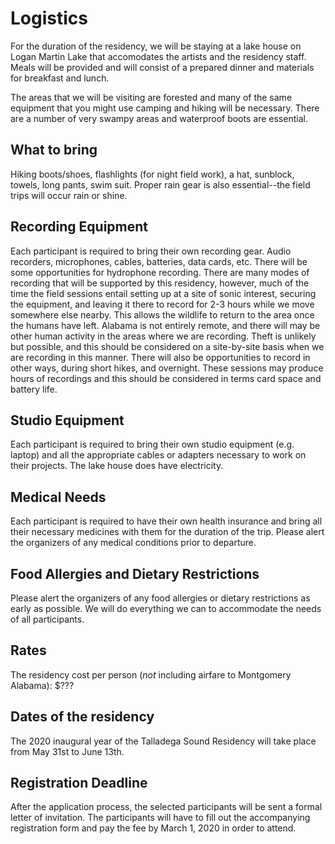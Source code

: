 # Logistics

For the duration of the residency, we will be staying at a lake house on Logan Martin Lake that accomodates the artists and the residency staff. Meals will be provided and will consist of a prepared dinner and materials for breakfast and lunch.

The areas that we will be visiting are forested and many of the same equipment that you might use camping and hiking will be necessary. There are a number of very swampy areas and waterproof boots are essential. 

## What to bring

Hiking boots/shoes, flashlights (for night field work), a hat, sunblock, towels, long pants, swim suit. Proper rain gear is also essential--the field trips will occur rain or shine.

## Recording Equipment

Each participant is required to bring their own recording gear. Audio recorders, microphones, cables, batteries, data cards, etc. There will be some opportunities for hydrophone recording. There are many modes of recording that will be supported by this residency, however, much of the time the field sessions entail setting up at a site of sonic interest, securing the equipment, and leaving it there to record for 2-3 hours while we move somewhere else nearby. This allows the wildlife to return to the area once the humans have left. Alabama is not entirely remote, and there will may be other human activity in the areas where we are recording. Theft is unlikely but possible, and this should be considered on a site-by-site basis when we are recording in this manner. There will also be opportunities to record in other ways, during short hikes, and overnight. These sessions may produce hours of recordings and this should be considered in terms card space and battery life.

## Studio Equipment

Each participant is required to bring their own studio equipment (e.g. laptop) and all the appropriate cables or adapters necessary to work on their projects. The lake house does have electricity.

## Medical Needs

Each participant is required to have their own health insurance and bring all their necessary medicines with them for the duration of the trip. Please alert the organizers of any medical conditions prior to departure.

## Food Allergies and Dietary Restrictions

Please alert the organizers of any food allergies or dietary restrictions as early as possible. We will do everything we can to accommodate the needs of all participants.

## Rates

The residency cost per person (_not_ including airfare to Montgomery Alabama): $???

## Dates of the residency

The 2020 inaugural year of the Talladega Sound Residency will take place from May 31st to June 13th.

## Registration Deadline

After the application process, the selected participants will be sent a formal letter of invitation. The participants will have to fill out the accompanying registration form and pay the fee by March 1, 2020 in order to attend.
